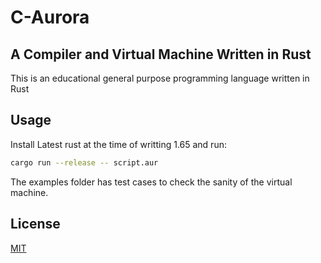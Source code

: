 # C-Aurora
## A Compiler and Virtual Machine Written in Rust

This is an educational general purpose programming language written in Rust

## Usage

Install Latest rust at the time of writting 1.65 and run:

```bash
cargo run --release -- script.aur
```

The examples folder has test cases to check the sanity of the virtual machine.

## License

[MIT](https://choosealicense.com/licenses/mit/)
